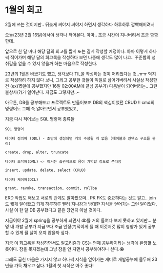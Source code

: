 # 1월의 회고

2월에 쓰는 것이지만.. 뒤늦게 써야지 써야지 하면서 생각하다 하루하루 깜빡해버려서

오늘(23년 2월 16일)에서야 생각나 적어본다. 아마.. 조금 시간이 지나버려서 조금 깜깜한데..

앞으로 한 달 마다 해당 달의 회고를 짧게 또는 길게 작성할 예정이다. 아마 이렇게 하나씩 적어가며 해당 달의 회고록을 작성하다 보면
나중에 생각도 많이 나고.. 꾸준함의 성취감을 얻을 수 있지 않을까 하는 마음으로 작성한다.

23년의 1월은 바쁘기도 했고, 생각보다 TIL을 작성하는 것이 어려웠다는 것..ㅠㅠ 억지로 작성하려 하지 않다 보니, 그리고 공부한 것들이
익일로 넘어가버려서 사실상 작성한 건 (ex)15일에 공부했지만 16일 02:00AM에 끝남 공부가) 다음날이 되어버리는.. 그런 불상사(?)가 일어난다. 지금도 그렇지만..~

아무튼, DB를 공부해보고 프로젝트도 만들어보며 DB의 핵심이었던 CRUD !! cmd의 명령어도 그때 쭉 알아보면서 공부했었고, 

지금 다시 적어보는 SQL 명령어 종류들

```
SQL 명령어

데이터 정의어 (DDL) - 초반에 생성되면 거의 수정될 게 없음 (테이블과 인덱스 구조를 관리)

create, drop, alter, truncate

데이터 조작어(DML) <- 이거는 습관적으로 몸이 기억할 정도로 쓴다함

insert, update, delete, select (CRUD)

데이터 제어어(DCL)

grant, revoke, transaction, commit, rollba
```
ERD 작업도 해보고 서로의 관계도 알아봤으며.. PK FK도 중요하다는 것도 알고.. join도 짧게 알아봤고
되게 하루하루 빨리 지나감과 방대한 지식을 얻어가는 그런 달이었다. 사실 이 한 달 DB 공부했다고 끝은 당연히 아닐 것이다.

지금이야 2월에 spring을 공부하게 되면서 db를 거의 들여다 보지 못하고 있지만... 분명 내 개발 공부가 지금보다 조금 
안정(?)적이게 될 때 이것저것 많이 영양가 있게 공부할 수 있게 될 날이 오지 않을까 싶다.

지금 이 회고록을 작성하면서도 알고리즘과 CS는 언제 공부하지라는 생각에 환장할 노릇이다. 잠을 못자겠는데 그냥 잠을 안 자면서 공부해야하나 싶다.😭

그래도 급한 마음은 가지지 않고 하나씩 지식을 얻어가는 재미로 개발공부에 몰두해 23년을 가득 채우고 싶다. 1월의 첫 시작은
아주 좋다! 

